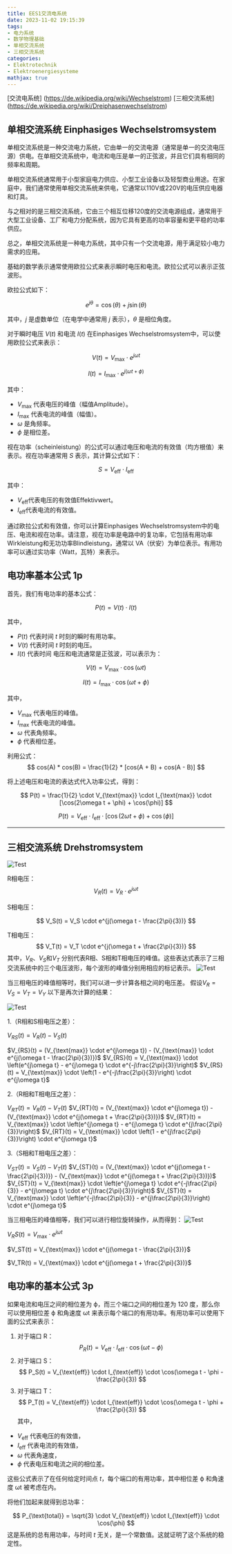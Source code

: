 ```yaml
---
title: EES1交流电系统
date: 2023-11-02 19:15:39
tags:
- 电力系统
- 数学物理基础
- 单相交流系统
- 三相交流系统
categories:
- Elektrotechnik
- Elektroenergiesysteme
mathjax: true
---
```



[交流电系统] (https://de.wikipedia.org/wiki/Wechselstrom)
[三相交流系统] (https://de.wikipedia.org/wiki/Dreiphasenwechselstrom)


## 单相交流系统 Einphasiges Wechselstromsystem

单相交流系统是一种交流电力系统，它由单一的交流电源（通常是单一的交流电压源）供电。在单相交流系统中，电流和电压是单一的正弦波，并且它们具有相同的频率和周期。

单相交流系统通常用于小型家庭电力供应、小型工业设备以及轻型商业用途。在家庭中，我们通常使用单相交流系统来供电，它通常以110V或220V的电压供应电器和灯具。

与之相对的是三相交流系统，它由三个相互位移120度的交流电源组成，通常用于大型工业设备、工厂和电力分配系统，因为它具有更高的功率容量和更平稳的功率供应。

总之，单相交流系统是一种电力系统，其中只有一个交流电源，用于满足较小电力需求的应用。


基础的数学表示通常使用欧拉公式来表示瞬时电压和电流。欧拉公式可以表示正弦波形。

欧拉公式如下：

$$
e^{j\theta} = \cos(\theta) + j\sin(\theta)
$$

其中，$j$ 是虚数单位（在电学中通常用 $j$ 表示），$\theta$ 是相位角度。

对于瞬时电压 $V(t)$ 和电流 $I(t)$ 在Einphasiges Wechselstromsystem中，可以使用欧拉公式来表示：

$$
V(t) = V_{\text{max}} \cdot e^{j\omega t}
$$

$$
I(t) = I_{\text{max}} \cdot e^{j(\omega t + \phi)}
$$

其中：
- $V_{\text{max}}$ 代表电压的峰值（幅值Amplitude）。
- $I_{\text{max}}$ 代表电流的峰值（幅值）。
- $\omega$ 是角频率。
- $\phi$ 是相位差。

视在功率（scheinleistung）的公式可以通过电压和电流的有效值（均方根值）来表示。视在功率通常用 $S$ 表示，其计算公式如下：

$$
S = V_{\text{eff}} \cdot I_{\text{eff}}
$$

其中：
- $V_{\text{eff}}$代表电压的有效值Effektivwert。
- $I_{\text{eff}}$代表电流的有效值。

通过欧拉公式和有效值，你可以计算Einphasiges Wechselstromsystem中的电压、电流和视在功率。请注意，视在功率是电路中的复功率，它包括有用功率Wirkleistung和无功功率Blindleistung，通常以 VA（伏安）为单位表示。有用功率可以通过实功率（Watt，瓦特）来表示。


## 电功率基本公式 1p

首先，我们有电功率的基本公式：

$$
P(t) = V(t) \cdot I(t)
$$

其中，
- $P(t)$ 代表时间 $t$ 时刻的瞬时有用功率。
- $V(t)$ 代表时间 $t$ 时刻的电压。
- $I(t)$ 代表时间 
电压和电流通常是正弦波，可以表示为：

$$
V(t) = V_{\text{max}} \cdot \cos(\omega t)
$$

$$
I(t) = I_{\text{max}} \cdot \cos(\omega t + \phi)
$$

其中，
- $V_{\text{max}}$ 代表电压的峰值。
- $I_{\text{max}}$ 代表电流的峰值。
- $\omega$ 代表角频率。
- $\phi$ 代表相位差。

利用公式：
$$
cos(A) * cos(B) = \frac{1}{2} * [cos(A + B) + cos(A - B)]
$$

将上述电压和电流的表达式代入功率公式，得到：

$$
P(t) = \frac{1}{2} \cdot V_{\text{max}} \cdot I_{\text{max}} \cdot [\cos(2\omega t + \phi) + \cos(\phi)]
$$

$$
P(t) = V_{\text{eff}} \cdot I_{\text{eff}} \cdot [\cos(2\omega t + \phi) + \cos(\phi)]
$$


---

## 三相交流系统 Drehstromsystem

![Test](/images/1.png)

R相电压：
$$
V_R(t) = V_R \cdot e^{j\omega t}
$$

S相电压：

$$
V_S(t) = V_S \cdot e^{j(\omega t - \frac{2\pi}{3})}
$$

T相电压：
$$
V_T(t) = V_T \cdot e^{j(\omega t + \frac{2\pi}{3})}
$$
其中，$V_R$、$V_S$和$V_T$ 分别代表R相、S相和T相电压的峰值。这些表达式表示了三相交流系统中的三个电压波形，每个波形的峰值分别用相应的标记表示。
![Test](/images/2.png)


当三相电压的峰值相等时，我们可以进一步计算各相之间的电压差。
假设$V_R=V_S=V_T=V_Y$
以下是再次计算的结果：

![Test](/images/4.png)

1.（R相和S相电压之差）：

$V_{RS}(t) = V_R(t) - V_S(t)$

$V_{RS}(t) = (V_{\text{max}} \cdot e^{j\omega t}) - (V_{\text{max}} \cdot e^{j(\omega t - \frac{2\pi}{3})})$
$V_{RS}(t) = V_{\text{max}} \cdot \left(e^{j\omega t} - e^{j\omega t} \cdot e^{-j\frac{2\pi}{3}}\right)$
$V_{RS}(t) = V_{\text{max}} \cdot \left(1 - e^{-j\frac{2\pi}{3}}\right) \cdot e^{j\omega t}$


2.（R相和T相电压之差）：

$V_{RT}(t) = V_R(t) - V_T(t)$
$V_{RT}(t) = (V_{\text{max}} \cdot e^{j\omega t}) - (V_{\text{max}} \cdot e^{j(\omega t + \frac{2\pi}{3})})$
$V_{RT}(t) = V_{\text{max}} \cdot \left(e^{j\omega t} - e^{j\omega t} \cdot e^{j\frac{2\pi}{3}}\right)$
$V_{RT}(t) = V_{\text{max}} \cdot \left(1 - e^{j\frac{2\pi}{3}}\right) \cdot e^{j\omega t}$

3.（S相和T相电压之差）：

$V_{ST}(t) = V_S(t) - V_T(t)$
$V_{ST}(t) = (V_{\text{max}} \cdot e^{j(\omega t - \frac{2\pi}{3})}) - (V_{\text{max}} \cdot e^{j(\omega t + \frac{2\pi}{3})})$
$V_{ST}(t) = V_{\text{max}} \cdot \left(e^{j\omega t} \cdot e^{-j\frac{2\pi}{3}} - e^{j\omega t} \cdot e^{j\frac{2\pi}{3}}\right)$
$V_{ST}(t) = V_{\text{max}} \cdot \left(e^{-j\frac{2\pi}{3}} - e^{j\frac{2\pi}{3}}\right) \cdot e^{j\omega t}$


当三相电压的峰值相等，我们可以进行相位旋转操作，从而得到：
![Test](/images/3.png)


$V_RS(t) = V_{\text{max}} \cdot e^{j\omega t}$

$V_ST(t) = V_{\text{max}} \cdot e^{j(\omega t - \frac{2\pi}{3})}$

$V_TR(t) = V_{\text{max}} \cdot e^{j(\omega t + \frac{2\pi}{3})}$

## 电功率的基本公式 3p

如果电流和电压之间的相位差为 ϕ，而三个端口之间的相位差为 120 度，那么你可以使用相位差 ϕ 和角速度 ωt 来表示每个端口的有用功率。有用功率可以使用下面的公式来表示：

1. 对于端口 R：
$$
P_R(t) = V_{\text{eff}} \cdot I_{\text{eff}} \cdot \cos(\omega t - \phi)
$$
2. 对于端口 S：
$$
P_S(t) = V_{\text{eff}} \cdot I_{\text{eff}} \cdot \cos(\omega t - \phi - \frac{2\pi}{3})
$$
3. 对于端口 T：
$$
P_T(t) = V_{\text{eff}} \cdot I_{\text{eff}} \cdot \cos(\omega t - \phi + \frac{2\pi}{3})
$$
其中，
- $V_{\text{eff}}$ 代表电压的有效值，
- $I_{\text{eff}}$ 代表电流的有效值，
- $\omega$ 代表角速度，
- $\phi$ 代表电压和电流之间的相位差。

这些公式表示了在任何给定时间点 $t$，每个端口的有用功率，其中相位差 ϕ 和角速度 ωt 被考虑在内。

将他们加起来就得到总功率：

$$
P_{\text{total}} = \sqrt{3} \cdot V_{\text{eff}} \cdot I_{\text{eff}} \cdot \cos(\phi)
$$
这是系统的总有用功率，与时间 $t$ 无关，是一个常数值。这就证明了这个系统的稳定性。




